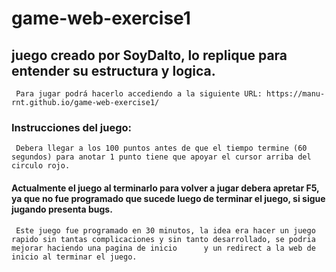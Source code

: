 # game-web-exercise1
## juego creado por SoyDalto, lo replique para entender su estructura y logica.
     Para jugar podrá hacerlo accediendo a la siguiente URL: https://manu-rnt.github.io/game-web-exercise1/
### Instrucciones del juego: 
     Debera llegar a los 100 puntos antes de que el tiempo termine (60 segundos) para anotar 1 punto tiene que apoyar el cursor arriba del circulo rojo. 
#### Actualmente el juego al terminarlo para volver a jugar debera apretar F5, ya que no fue programado que sucede luego de terminar el juego, si sigue jugando presenta bugs.
     Este juego fue programado en 30 minutos, la idea era hacer un juego rapido sin tantas complicaciones y sin tanto desarrollado, se podria mejorar haciendo una pagina de inicio      y un redirect a la web de inicio al terminar el juego. 

